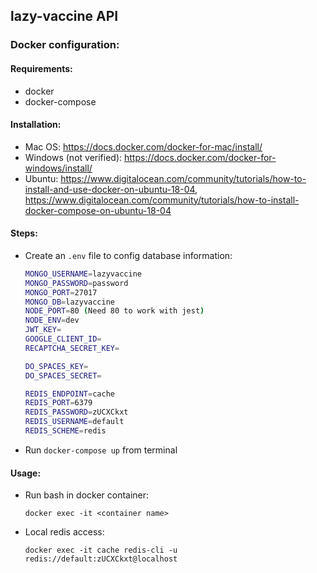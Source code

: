 
## lazy-vaccine API
### Docker configuration:
#### Requirements:
- docker
- docker-compose
#### Installation:
- Mac OS: https://docs.docker.com/docker-for-mac/install/
- Windows (not verified): https://docs.docker.com/docker-for-windows/install/
- Ubuntu: https://www.digitalocean.com/community/tutorials/how-to-install-and-use-docker-on-ubuntu-18-04, https://www.digitalocean.com/community/tutorials/how-to-install-docker-compose-on-ubuntu-18-04
#### Steps:
- Create an `.env` file to config database information:
	```bash
	MONGO_USERNAME=lazyvaccine
	MONGO_PASSWORD=password
	MONGO_PORT=27017
	MONGO_DB=lazyvaccine
	NODE_PORT=80 (Need 80 to work with jest)
	NODE_ENV=dev
	JWT_KEY=
	GOOGLE_CLIENT_ID=
	RECAPTCHA_SECRET_KEY=

	DO_SPACES_KEY=
	DO_SPACES_SECRET=

	REDIS_ENDPOINT=cache
	REDIS_PORT=6379
	REDIS_PASSWORD=zUCXCkxt
	REDIS_USERNAME=default
	REDIS_SCHEME=redis
	```
- Run `docker-compose up` from terminal
#### Usage:
- Run bash in docker container:

	`docker exec -it <container name>`

- Local redis access:

	`docker exec -it cache redis-cli -u redis://default:zUCXCkxt@localhost`
